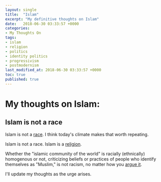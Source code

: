 ```yaml
---
layout: single
title:  "Islam"
excerpt: "My definitive thoughts on Islam"
date:   2018-06-30 03:33:57 +0000
categories: 
- My Thoughts On
tags: 
- islam 
- religion 
- politics 
- identity politics 
- progressivism 
- postmodernism
last_modified_at: 2018-06-30 03:33:57 +0000
toc: true
published: true
---
```


# My thoughts on Islam:

## Islam is not a race

Islam is not a [race](https://en.wikipedia.org/wiki/Race_(biology)).  I think today's climate makes that worth repeating.  

Islam is not a race.  Islam is a [religion](https://en.wikipedia.org/wiki/Religion).  

Whether the "islamic community of the world" is racially (ethnically) homogenous or not, criticizing beliefs or practices of people who identify themselves as "Muslim," is not racism, no matter how you [argue it](https://www.huffingtonpost.com/craig-considine/muslims-are-not-a-race_b_8591660.html).

I'll update my thoughts as the urge arises. 